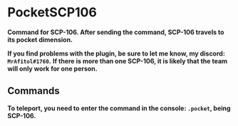 # PocketSCP106
**Command for SCP-106. After sending the command, SCP-106 travels to its pocket dimension.**

**If you find problems with the plugin, be sure to let me know, my discord: ``MrAfitol#1760``.**
**If there is more than one SCP-106, it is likely that the team will only work for one person.**

## Commands
**To teleport, you need to enter the command in the console: ``.pocket``, being SCP-106.**
